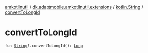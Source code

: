 [amkotlinutil](../../index.md) / [dk.adaptmobile.amkotlinutil.extensions](../index.md) / [kotlin.String](index.md) / [convertToLongId](convert-to-long-id.md)

# convertToLongId

`fun `[`String`](https://kotlinlang.org/api/latest/jvm/stdlib/kotlin/-string/index.html)`?.convertToLongId(): `[`Long`](https://kotlinlang.org/api/latest/jvm/stdlib/kotlin/-long/index.html)